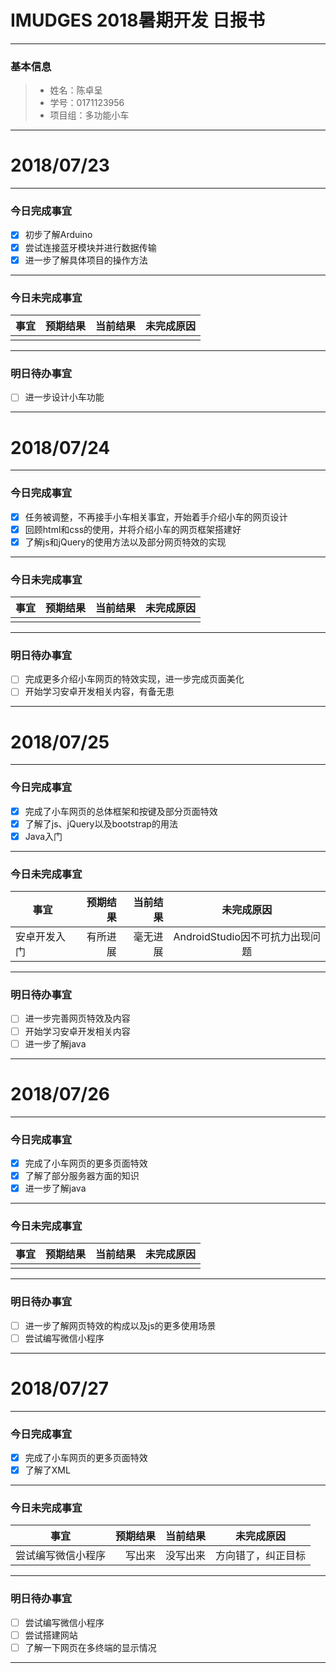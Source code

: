 # IMUDGES 2018暑期开发 日报书
-------


### 基本信息
> * 姓名：陈卓呈
> * 学号：0171123956
> * 项目组：多功能小车

--------


# 2018/07/23

-------

### 今日完成事宜
- [x]  初步了解Arduino
- [x]  尝试连接蓝牙模块并进行数据传输
- [x]  进一步了解具体项目的操作方法

-----
### 今日未完成事宜


| 事宜     |预期结果| 当前结果  | 未完成原因   | 
| --------   | -----:  | -----:  | :----:  |
|    |   |   |   |


------
### 明日待办事宜
- [ ] 进一步设计小车功能
-------


# 2018/07/24

-------

### 今日完成事宜
- [x]  任务被调整，不再接手小车相关事宜，开始着手介绍小车的网页设计
- [x]  回顾html和css的使用，并将介绍小车的网页框架搭建好
- [x]  了解js和jQuery的使用方法以及部分网页特效的实现

-----
### 今日未完成事宜


| 事宜     |预期结果| 当前结果  | 未完成原因   | 
| --------   | -----:  | -----:  | :----:  |
|    |   |   |   |


------
### 明日待办事宜
- [ ] 完成更多介绍小车网页的特效实现，进一步完成页面美化
- [ ] 开始学习安卓开发相关内容，有备无患
-------


# 2018/07/25

-------

### 今日完成事宜
- [x]  完成了小车网页的总体框架和按键及部分页面特效
- [x]  了解了js、jQuery以及bootstrap的用法
- [x]  Java入门

-----
### 今日未完成事宜


| 事宜     |预期结果| 当前结果  | 未完成原因   | 
| --------   | -----:  | -----:  | :----:  |
| 安卓开发入门| 有所进展| 毫无进展  | AndroidStudio因不可抗力出现问题|

------
### 明日待办事宜
- [ ] 进一步完善网页特效及内容
- [ ] 开始学习安卓开发相关内容
- [ ] 进一步了解java
-------

# 2018/07/26

-------

### 今日完成事宜
- [x]  完成了小车网页的更多页面特效
- [x]  了解了部分服务器方面的知识
- [x]  进一步了解java

-----
### 今日未完成事宜


| 事宜     |预期结果| 当前结果  | 未完成原因   | 
| --------   | -----:  | -----:  | :----:  |
| |  |   | |

------
### 明日待办事宜
- [ ] 进一步了解网页特效的构成以及js的更多使用场景
- [ ] 尝试编写微信小程序
-------

# 2018/07/27

-------

### 今日完成事宜
- [x]  完成了小车网页的更多页面特效
- [x]  了解了XML

-----
### 今日未完成事宜


| 事宜     |预期结果| 当前结果  | 未完成原因   | 
| --------   | -----:  | -----:  | :----:  |
| 尝试编写微信小程序| 写出来 | 没写出来  | 方向错了，纠正目标|

------
### 明日待办事宜
- [ ] 尝试编写微信小程序
- [ ] 尝试搭建网站
- [ ] 了解一下网页在多终端的显示情况
-------
